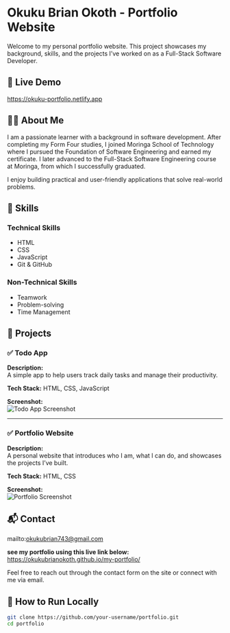 # Okuku Brian Okoth - Portfolio Website

Welcome to my personal portfolio website. This project showcases my background, skills, and the projects I’ve worked on as a Full-Stack Software Developer.

## 🔗 Live Demo

https://okuku-portfolio.netlify.app

## 🧑‍💻 About Me

I am a passionate learner with a background in software development. After completing my Form Four studies, I joined Moringa School of Technology where I pursued the Foundation of Software Engineering and earned my certificate. I later advanced to the Full-Stack Software Engineering course at Moringa, from which I successfully graduated.

I enjoy building practical and user-friendly applications that solve real-world problems.

## 💼 Skills

### Technical Skills
- HTML
- CSS
- JavaScript
- Git & GitHub

### Non-Technical Skills
- Teamwork
- Problem-solving
- Time Management

## 📁 Projects

### ✅ Todo App

**Description:**  
A simple app to help users track daily tasks and manage their productivity.

**Tech Stack:** HTML, CSS, JavaScript

**Screenshot:**  
![Todo App Screenshot](https://via.placeholder.com/600x400?text=Todo+App+Screenshot)

---

### ✅ Portfolio Website

**Description:**  
A personal website that introduces who I am, what I can do, and showcases the projects I’ve built.

**Tech Stack:** HTML, CSS

**Screenshot:**  
![Portfolio Screenshot](https://via.placeholder.com/600x400?text=Portfolio+Website+Screenshot)

## 📬 Contact
mailto:okukubrian743@gmail.com

**see my portfolio using this live link below:**
https://okukubrianokoth.github.io/my-portfolio/

Feel free to reach out through the contact form on the site or connect with me via email.

## 🚀 How to Run Locally



```bash
git clone https://github.com/your-username/portfolio.git
cd portfolio
 
